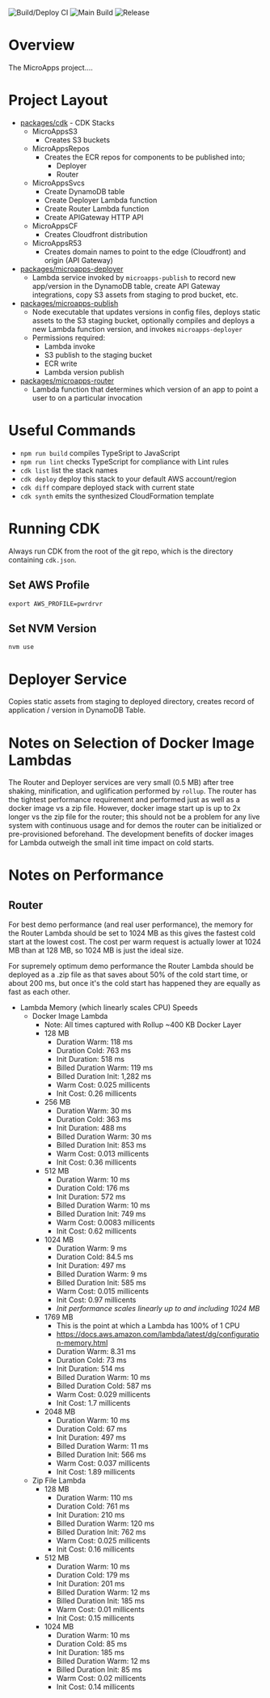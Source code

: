 ![Build/Deploy CI](https://github.com/pwrdrvr/microapps-core/actions/workflows/ci.yml/badge.svg) ![Main Build](https://github.com/pwrdrvr/microapps-core/actions/workflows/main-build.yml/badge.svg) ![Release](https://github.com/pwrdrvr/microapps-core/actions/workflows/release.yml/badge.svg)

# Overview

The MicroApps project....

# Project Layout

- [packages/cdk]() - CDK Stacks
  - MicroAppsS3
    - Creates S3 buckets
  - MicroAppsRepos
    - Creates the ECR repos for components to be published into;
      - Deployer
      - Router
  - MicroAppsSvcs
    - Create DynamoDB table
    - Create Deployer Lambda function
    - Create Router Lambda function
    - Create APIGateway HTTP API
  - MicroAppsCF
    - Creates Cloudfront distribution
  - MicroAppsR53
    - Creates domain names to point to the edge (Cloudfront) and origin (API Gateway)
- [packages/microapps-deployer]()
  - Lambda service invoked by `microapps-publish` to record new app/version in the DynamoDB table, create API Gateway integrations, copy S3 assets from staging to prod bucket, etc.
- [packages/microapps-publish]()
  - Node executable that updates versions in config files, deploys static assets to the S3 staging bucket, optionally compiles and deploys a new Lambda function version, and invokes `microapps-deployer`
  - Permissions required:
    - Lambda invoke
    - S3 publish to the staging bucket
    - ECR write
    - Lambda version publish
- [packages/microapps-router]()
  - Lambda function that determines which version of an app to point a user to on a particular invocation

# Useful Commands

- `npm run build` compiles TypeSript to JavaScript
- `npm run lint` checks TypeScript for compliance with Lint rules
- `cdk list` list the stack names
- `cdk deploy` deploy this stack to your default AWS account/region
- `cdk diff` compare deployed stack with current state
- `cdk synth` emits the synthesized CloudFormation template

# Running CDK

Always run CDK from the root of the git repo, which is the directory containing `cdk.json`.

## Set AWS Profile

`export AWS_PROFILE=pwrdrvr`

## Set NVM Version

`nvm use`

# Deployer Service

Copies static assets from staging to deployed directory, creates record of application / version in DynamoDB Table.

# Notes on Selection of Docker Image Lambdas

The Router and Deployer services are very small (0.5 MB) after tree shaking, minification, and uglification performed by `rollup`. The router has the tightest performance requirement and performed just as well as a docker image vs a zip file. However, docker image start up is up to 2x longer vs the zip file for the router; this should not be a problem for any live system with continuous usage and for demos the router can be initialized or pre-provisioned beforehand. The development benefits of docker images for Lambda outweigh the small init time impact on cold starts.

# Notes on Performance

## Router

For best demo performance (and real user performance), the memory for the Router Lambda should be set to 1024 MB as this gives the fastest cold start at the lowest cost. The cost per warm request is actually lower at 1024 MB than at 128 MB, so 1024 MB is just the ideal size.

For supremely optimum demo performance the Router Lambda should be deployed as a .zip file as that saves about 50% of the cold start time, or about 200 ms, but once it's the cold start has happened they are equally as fast as each other.

- Lambda Memory (which linearly scales CPU) Speeds
  - Docker Image Lambda
    - Note: All times captured with Rollup ~400 KB Docker Layer
    - 128 MB
      - Duration Warm: 118 ms
      - Duration Cold: 763 ms
      - Init Duration: 518 ms
      - Billed Duration Warm: 119 ms
      - Billed Duration Init: 1,282 ms
      - Warm Cost: 0.025 millicents
      - Init Cost: 0.26 millicents
    - 256 MB
      - Duration Warm: 30 ms
      - Duration Cold: 363 ms
      - Init Duration: 488 ms
      - Billed Duration Warm: 30 ms
      - Billed Duration Init: 853 ms
      - Warm Cost: 0.013 millicents
      - Init Cost: 0.36 millicents
    - 512 MB
      - Duration Warm: 10 ms
      - Duration Cold: 176 ms
      - Init Duration: 572 ms
      - Billed Duration Warm: 10 ms
      - Billed Duration Init: 749 ms
      - Warm Cost: 0.0083 millicents
      - Init Cost: 0.62 millicents
    - 1024 MB
      - Duration Warm: 9 ms
      - Duration Cold: 84.5 ms
      - Init Duration: 497 ms
      - Billed Duration Warm: 9 ms
      - Billed Duration Init: 585 ms
      - Warm Cost: 0.015 millicents
      - Init Cost: 0.97 millicents
      - _Init performance scales linearly up to and including 1024 MB_
    - 1769 MB
      - This is the point at which a Lambda has 100% of 1 CPU
      - https://docs.aws.amazon.com/lambda/latest/dg/configuration-memory.html
      - Duration Warm: 8.31 ms
      - Duration Cold: 73 ms
      - Init Duration: 514 ms
      - Billed Duration Warm: 10 ms
      - Billed Duration Cold: 587 ms
      - Warm Cost: 0.029 millicents
      - Init Cost: 1.7 millicents
    - 2048 MB
      - Duration Warm: 10 ms
      - Duration Cold: 67 ms
      - Init Duration: 497 ms
      - Billed Duration Warm: 11 ms
      - Billed Duration Init: 566 ms
      - Warm Cost: 0.037 millicents
      - Init Cost: 1.89 millicents
  - Zip File Lambda
    - 128 MB
      - Duration Warm: 110 ms
      - Duration Cold: 761 ms
      - Init Duration: 210 ms
      - Billed Duration Warm: 120 ms
      - Billed Duration Init: 762 ms
      - Warm Cost: 0.025 millicents
      - Init Cost: 0.16 millicents
    - 512 MB
      - Duration Warm: 10 ms
      - Duration Cold: 179 ms
      - Init Duration: 201 ms
      - Billed Duration Warm: 12 ms
      - Billed Duration Init: 185 ms
      - Warm Cost: 0.01 millicents
      - Init Cost: 0.15 millicents
    - 1024 MB
      - Duration Warm: 10 ms
      - Duration Cold: 85 ms
      - Init Duration: 185 ms
      - Billed Duration Warm: 12 ms
      - Billed Duration Init: 85 ms
      - Warm Cost: 0.02 millicents
      - Init Cost: 0.14 millicents
